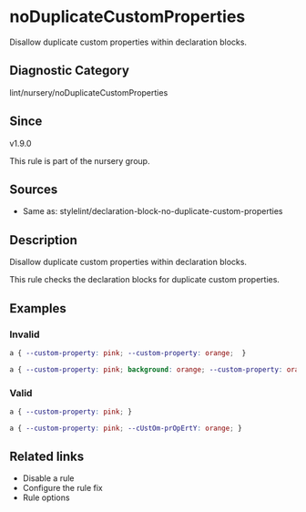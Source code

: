 # noDuplicateCustomProperties

Disallow duplicate custom properties within declaration blocks.

## Diagnostic Category
lint/nursery/noDuplicateCustomProperties

## Since
v1.9.0

This rule is part of the nursery group.

## Sources
- Same as: stylelint/declaration-block-no-duplicate-custom-properties

## Description
Disallow duplicate custom properties within declaration blocks.

This rule checks the declaration blocks for duplicate custom properties.

## Examples

### Invalid

```css
a { --custom-property: pink; --custom-property: orange;  }
```

```css
a { --custom-property: pink; background: orange; --custom-property: orange }
```

### Valid

```css
a { --custom-property: pink; }
```

```css
a { --custom-property: pink; --cUstOm-prOpErtY: orange; }
```

## Related links
- Disable a rule
- Configure the rule fix
- Rule options